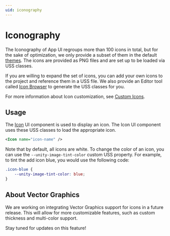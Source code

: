 ```yaml
---
uid: iconography
---
```


# Iconography

The Iconography of App UI regroups more than 100 icons in total,
but for the sake of optimization, we only provide a subset of them in the default [themes](xref:theming).
The icons are provided as PNG files and are set up to be loaded via USS classes.

If you are willing to expand the set of icons, you can add your own icons to the project and reference them in a USS file.
We also provide an Editor tool called [Icon Browser](xref:custom-icons#icon-browser) to generate the USS classes for you.

For more information about Icon customization, see [Custom Icons](xref:custom-icons).

## Usage

The [Icon](xref:Unity.AppUI.UI.Icon) UI component is used to display an icon.
The Icon UI component uses these USS classes to load the appropriate icon.

```xml
<Icon name="icon-name" />
```

Note that by default, all icons are white.
To change the color of an icon, you can use the `--unity-image-tint-color` custom USS property.
For example, to tint the add icon blue, you would use the following code:

```css
.icon-blue {
    --unity-image-tint-color: blue;
}
```

## About Vector Graphics

We are working on integrating Vector Graphics support for icons in a future release.
This will allow for more customizable features, such as custom thickness and multi-color support.

Stay tuned for updates on this feature!

